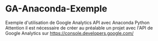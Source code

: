# GA-Anaconda-Exemple
Exemple d'utilisation de Google Analytics API avec Anaconda Python
Attention il est nécessaire de créer au préalable un projet avec l'API de Google Analytics sur https://console.developers.google.com/
